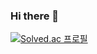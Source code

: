 ### Hi there 👋

[![Solved.ac
프로필](http://mazassumnida.wtf/api/v2/generate_badge?boj=karasuta)](https://solved.ac/karasuta)
<!--
**pryj/pryj** is a ✨ _special_ ✨ repository because its `README.md` (this file) appears on your GitHub profile.

Here are some ideas to get you started:

- 🔭 I’m currently working on ...
- 🌱 I’m currently learning ...
- 👯 I’m looking to collaborate on ...
- 🤔 I’m looking for help with ...
- 💬 Ask me about ...
- 📫 How to reach me: ...
- 😄 Pronouns: ...
- ⚡ Fun fact: ...
-->
